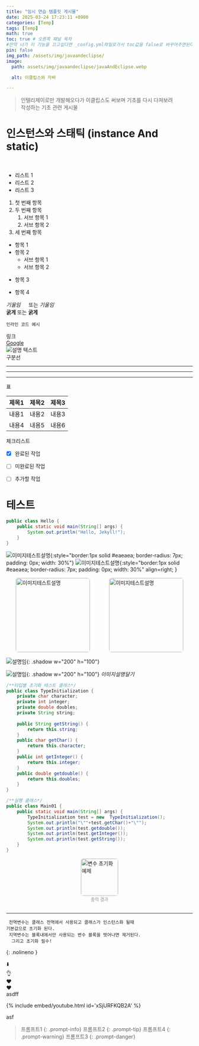 ```yaml
---
title: "임시 연습 템플릿 게시물"
date: 2025-03-24 17:23:11 +0900
categories: [Temp]
tags: [Temp]
math: true
toc: true # 오른쪽 패널 목차
#만약 너가 이 기능을 끄고싶다면 _config.yml파일로가서 toc값을 false로 바꾸어주면된다. 
pin: false
img_path: /assets/img/javaandeclipse/
image:
  path: assets/img/javaandeclipse/javaAndEclipse.webp

  alt: 이클립스와 자바

---
```

> 인텔리제이로만 개발해오다가 이클립스도 써보며 기초를 다시 다져보려\
> 작성하는 기초 관련 게시물

# 인스턴스와 스태틱 (instance And static)  
<br>

- 리스트 1
- 리스트 2
- 리스트 3

1. 첫 번째 항목
2. 두 번째 항목
   1. 서브 항목 1
   2. 서브 항목 2
3. 세 번째 항목





- 항목 1
- 항목 2
  - 서브 항목 1
  - 서브 항목 2
* 항목 3
+ 항목 4  
  
*기울임* 　 또는 _기울임_  
**굵게** 또는 __굵게__


`인라인 코드 예시`

링크  
[Google](https://www.google.com)  
![설명 텍스트](https://www.java.com/favicon.ico)  
구분선

---

***

___

  
표

| 제목1 | 제목2 | 제목3 |
|---|---|---|
| 내용1 | 내용2 | 내용3 |
| 내용4 | 내용5 | 내용6 |

체크리스트  
- [x] 완료된 작업
- [ ] 미완료된 작업
- [ ] 추가할 작업



# 테스트
```java
public class Hello {
    public static void main(String[] args) {
        System.out.println("Hello, Jekyll!");
    }
}
```

![이미지테스트설명](assets/img/javaandeclipse/javaAndEclipse.webp){:style="border:1px solid #eaeaea; border-radius: 7px; padding: 0px; width: 30%"}
![이미지테스트설명](assets/img/javaandeclipse/javaAndEclipse.webp){:style="border:1px solid #eaeaea; border-radius: 7px; padding: 0px; width: 30%"  align=right; }

<div style="display: flex; justify-content: space-around; gap: 0px;">
  <img src="/assets/img/javaandeclipse/javaAndEclipse.webp" alt="이미지테스트설명" style="border:1px solid #eaeaea; border-radius: 7px; padding: 0px; width: 200px; ">
  <img src="/assets/img/javaandeclipse/javaAndEclipse.webp" alt="이미지테스트설명" style="border:1px solid #eaeaea; border-radius: 7px; padding: 0px; width: 200px; ">
</div>

![설명임](javaAndEclipse.webp){: .shadow w="200" h="100"}

![설명임](/assets/img/javaandeclipse/javaAndEclipse.webp){: .shadow w="200" h="100"}
_이미지설명달기_

[//]: # ([//]: # &#40; ![img-description]&#40;/path/to/image&#41; 이미지 설명달기&#41;)
[//]: # ( _Image Caption_)
[//]: # (![Desktop View]&#40;/assets/img/sample/mockup.png&#41;{: width="350" class="normal"})
[//]: # (이미지 기본적으로 central 인데 normal left right 중 설정가능하다 )
[//]: # (---)

[//]: # (pin: true 게시물 고정시키기) 

[//]: # (---)

```java
/**타입별 초기화 테스트 클래스*/
public class TypeInitialization {
	private char character;
	private int integer;
	private double doubles;
	private String string;
	
	public String getString() {
		return this.string;
	}
	public char getChar() {
		return this.character;
	}
	public int getInteger() {
		return this.integer;
	}
	public double getdouble() {
		return this.doubles;
	}
}
```
```java
/**실행 클래스*/
public class Main01 {
	public static void main(String[] args) {
		TypeInitialization test = new  TypeInitialization();
		System.out.println("\""+test.getChar()+"\"");
		System.out.println(test.getdouble());
		System.out.println(test.getInteger());
		System.out.println(test.getString());
	}
}
```
<div style="display: flex; flex-direction: column; align-items: center; gap: 0px;">
  <img src="assets/img/javaandeclipse/result1.png" alt="변수 초기화 예제" style="border:1px solid #eaeaea; border-radius: 7px; padding: 0px; width: 100px">
  <figcaption style="font-size: 12px; color: gray; opacity: 0.8; margin-bottom: 15px">출력 결과</figcaption>
</div>

---
```text
 전역변수는 클래스 전역에서 사용되고 클래스가 인스턴스화 될때
기본값으로 초기화 된다.  
 지역변수는 블록내에서만 사용되는 변수 블록을 벗어나면 제거된다.
  그리고 초기화 필수!
```
{: .nolineno }  

⬇️  
👌&#xFE0F;  
❤&#xFE0F;  
❤&#xFE0E;  
asdff  

{% include embed/youtube.html id='xSjURFKQB2A' %}
  
asf
> 프롬프트1
{: .prompt-info}
> 프롬프트2
{: .prompt-tip}
> 프롬프트4
{: .prompt-warning}
> 프롬프트3
{: .prompt-danger}
